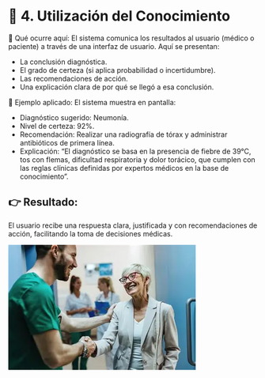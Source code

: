 # 🔹 4. Utilización del Conocimiento

📌 Qué ocurre aquí:
El sistema comunica los resultados al usuario (médico o paciente) a través de una interfaz de usuario.
Aquí se presentan:
- La conclusión diagnóstica.
- El grado de certeza (si aplica probabilidad o incertidumbre).
- Las recomendaciones de acción.
- Una explicación clara de por qué se llegó a esa conclusión.

📌 Ejemplo aplicado:
El sistema muestra en pantalla:
- Diagnóstico sugerido: Neumonía.
- Nivel de certeza: 92%.
- Recomendación: Realizar una radiografía de tórax y administrar antibióticos de primera línea.
- Explicación: “El diagnóstico se basa en la presencia de fiebre de 39°C, tos con flemas, dificultad respiratoria y dolor torácico, que cumplen con las reglas clínicas definidas por expertos médicos en la base de conocimiento”.

## 👉 Resultado: 
El usuario recibe una respuesta clara, justificada y con recomendaciones de acción, facilitando la toma de decisiones médicas.

![alt text](image.png)
